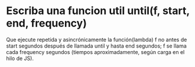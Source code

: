 # Escriba una funcion util until(f, start, end, frequency)

Que ejecute repetida y asincrónicamente la función(lambda) f no antes de start segundos después de llamada until y hasta end segundos; f se llama  cada frequency segundos (tiempos aproximadamente, según carga en el hilo de JS).

